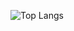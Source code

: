 ![Top Langs](https://github-readme-stats.vercel.app/api/top-langs/?username=kdh4718&layout=compact)
